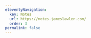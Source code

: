 ```yaml
---
eleventyNavigation:
  key: Notes
  url: https://notes.jameslawler.com/
  order: 3
permalink: false
---
```

